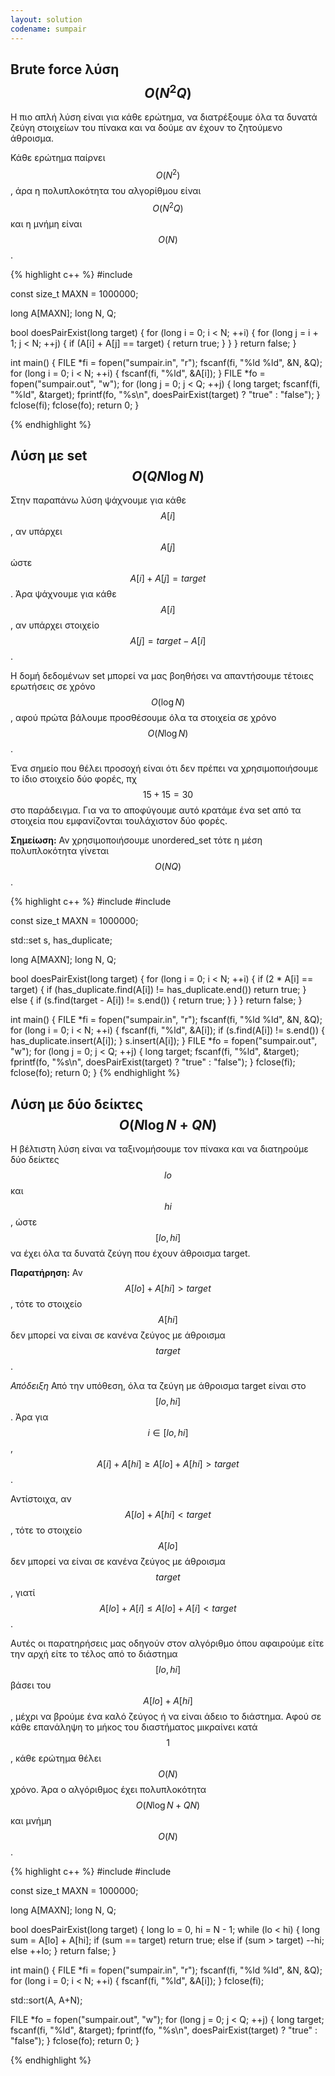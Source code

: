 ```yaml
---
layout: solution
codename: sumpair
---
```


## Brute force λύση $$Ο(Ν^2Q)$$
Η πιο απλή λύση είναι για κάθε ερώτημα, να διατρέξουμε όλα τα δυνατά ζεύγη στοιχείων του πίνακα και να δούμε αν έχουν το ζητούμενο άθροισμα.

Κάθε ερώτημα παίρνει $$O(N^2)$$, άρα η πολυπλοκότητα του αλγορίθμου είναι $$O(Ν^2Q)$$ και η μνήμη είναι $$O(N)$$.

{% highlight c++ %}
#include <cstdio>

const size_t MAXN = 1000000;

long A[MAXN];
long N, Q;

bool doesPairExist(long target) {
  for (long i = 0; i < N; ++i) {
    for (long j = i + 1; j < N; ++j) {
      if (A[i] + A[j] == target) {
        return true;
      }
    }
  }
  return false;
}

int main() {
  FILE *fi = fopen("sumpair.in", "r");
  fscanf(fi, "%ld %ld", &N, &Q);
  for (long i = 0; i < N; ++i) {
    fscanf(fi, "%ld", &A[i]);
  }
  FILE *fo = fopen("sumpair.out", "w");
  for (long j = 0; j < Q; ++j) {
    long target;
    fscanf(fi, "%ld", &target);
    fprintf(fo, "%s\n", doesPairExist(target) ? "true" : "false");
  }
  fclose(fi);
  fclose(fo);
  return 0;
}

{% endhighlight %}

## Λύση με set $$Ο(Q N \log N)$$
Στην παραπάνω λύση ψάχνουμε για κάθε $$A[i]$$, αν υπάρχει $$A[j]$$ ώστε $$A[i] + A[j] = \mathit{target}$$. Άρα ψάχνουμε για κάθε $$A[i]$$, αν υπάρχει στοιχείο $$A[j] = \mathit{target} - A[i]$$. 

Η δομή δεδομένων set μπορεί να μας βοηθήσει να απαντήσουμε τέτοιες ερωτήσεις σε χρόνο $$O(\log N)$$, αφού πρώτα βάλουμε προσθέσουμε όλα τα στοιχεία σε χρόνο $$O(N \log N)$$.

Ένα σημείο που θέλει προσοχή είναι ότι δεν πρέπει να χρησιμοποιήσουμε το ίδιο στοιχείο δύο φορές, πχ $$15 + 15 = 30$$ στο παράδειγμα. Για να το αποφύγουμε αυτό κρατάμε ένα set από τα στοιχεία που εμφανίζονται τουλάχιστον δύο φορές.

**Σημείωση:** Αν χρησιμοποιήσουμε unordered_set τότε η μέση πολυπλοκότητα γίνεται $$O(NQ)$$.

{% highlight c++ %}
#include <cstdio>
#include <set>

const size_t MAXN = 1000000;

std::set<long> s, has_duplicate;

long A[MAXN];
long N, Q;

bool doesPairExist(long target) {
  for (long i = 0; i < N; ++i) {
    if (2 * A[i] == target) {
      if (has_duplicate.find(A[i]) != has_duplicate.end())
        return true;
    } else {
      if (s.find(target - A[i]) != s.end()) {
        return true;
      }
    }
  }
  return false;
}

int main() {
  FILE *fi = fopen("sumpair.in", "r");
  fscanf(fi, "%ld %ld", &N, &Q);
  for (long i = 0; i < N; ++i) {
    fscanf(fi, "%ld", &A[i]);
    if (s.find(A[i]) != s.end()) {
      has_duplicate.insert(A[i]);
    }
    s.insert(A[i]);
  }
  FILE *fo = fopen("sumpair.out", "w");
  for (long j = 0; j < Q; ++j) {
    long target;
    fscanf(fi, "%ld", &target);
    fprintf(fo, "%s\n", doesPairExist(target) ? "true" : "false");
  }
  fclose(fi);
  fclose(fo);
  return 0;
}
{% endhighlight %}

## Λύση με δύο δείκτες $$O(N \log N + Q N)$$
Η βέλτιστη λύση είναι να ταξινομήσουμε τον πίνακα και να διατηρούμε δύο δείκτες $$lo$$ και $$hi$$, ώστε $$[lo, hi]$$ να έχει όλα τα δυνατά ζεύγη που έχουν άθροισμα target.

**Παρατήρηση:** Αν $$A[\mathit{lo}] + A[\mathit{hi}] > \mathit{target}$$, τότε το στοιχείο $$A[\mathit{hi}]$$ δεν μπορεί να είναι σε κανένα ζεύγος με άθροισμα $$\mathit{target}$$. 

*Απόδειξη* Από την υπόθεση, όλα τα ζεύγη με άθροισμα target είναι στο $$[\mathit{lo}, \mathit{hi}]$$. Άρα για $$i \in [\mathit{lo}, \mathit{hi}]$$, $$A[i] + A[\mathit{hi}] \geq A[\mathit{lo}] + A[\mathit{hi}] > \mathit{target}$$. 

Αντίστοιχα, αν $$A[\mathit{lo}] + A[\mathit{hi}] < \mathit{target}$$, τότε το στοιχείο $$A[\mathit{lo}]$$ δεν μπορεί να είναι σε κανένα ζεύγος με άθροισμα $$\mathit{target}$$, γιατί $$A[\mathit{lo}] + A[i] \leq A[\mathit{lo}] + A[i] < target$$.

Αυτές οι παρατηρήσεις μας οδηγούν στον αλγόριθμο όπου αφαιρούμε είτε την αρχή είτε το τέλος από το διάστημα $$[\mathit{lo}, \mathit{hi}]$$ βάσει του $$Α[\mathit{lo}] + Α[\mathit{hi}]$$, μέχρι να βρούμε ένα καλό ζεύγος ή να είναι άδειο το διάστημα. Αφού σε κάθε επανάληψη το μήκος του διαστήματος μικραίνει κατά $$1$$, κάθε ερώτημα θέλει $$O(N)$$ χρόνο. Άρα ο αλγόριθμος έχει πολυπλοκότητα $$O(N \log N + Q N)$$ και μνήμη $$O(N)$$.

{% highlight c++ %}
#include <algorithm>
#include <cstdio>

const size_t MAXN = 1000000;

long A[MAXN];
long N, Q;

bool doesPairExist(long target) {
  long lo = 0, hi = N - 1;
  while (lo < hi) {
    long sum = A[lo] + A[hi];
    if (sum == target) return true;
    else if (sum > target) --hi;
    else ++lo;
  }
  return false;
}

int main() {
  FILE *fi = fopen("sumpair.in", "r");
  fscanf(fi, "%ld %ld", &N, &Q);
  for (long i = 0; i < N; ++i) {
    fscanf(fi, "%ld", &A[i]);
  }
  fclose(fi);
  
  std::sort(A, A+N);
  
  FILE *fo = fopen("sumpair.out", "w");
  for (long j = 0; j < Q; ++j) {
    long target;
    fscanf(fi, "%ld", &target);
    fprintf(fo, "%s\n", doesPairExist(target) ? "true" : "false");
  }
  fclose(fo);
  return 0;
}


{% endhighlight %}
